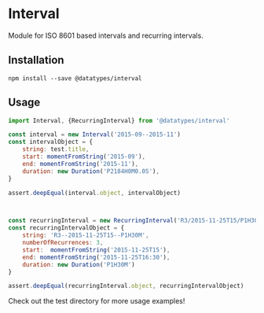 # Interval

Module for ISO 8601 based intervals and recurring intervals.


## Installation

```shell
npm install --save @datatypes/interval
```


## Usage

```js
import Interval, {RecurringInterval} from '@datatypes/interval'

const interval = new Interval('2015-09--2015-11')
const intervalObject = {
	string: test.title,
	start: momentFromString('2015-09'),
	end: momentFromString('2015-11'),
	duration: new Duration('P2184H0M0.0S'),
}

assert.deepEqual(interval.object, intervalObject)



const recurringInterval = new RecurringInterval('R3/2015-11-25T15/P1H30M')
const recurringIntervalObject = {
	string: 'R3--2015-11-25T15--P1H30M',
	numberOfRecurrences: 3,
	start:  momentFromString('2015-11-25T15'),
	end: momentFromString('2015-11-25T16:30'),
	duration: new Duration('P1H30M')
}

assert.deepEqual(recurringInterval.object, recurringIntervalObject)
```

Check out the test directory for more usage examples!
